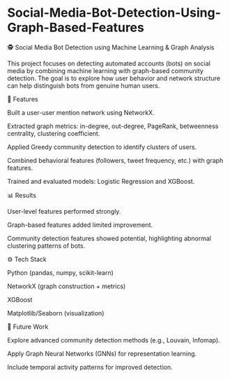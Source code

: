 # Social-Media-Bot-Detection-Using-Graph-Based-Features

🕵️ Social Media Bot Detection using Machine Learning & Graph Analysis

This project focuses on detecting automated accounts (bots) on social media by combining machine learning with graph-based community detection. The goal is to explore how user behavior and network structure can help distinguish bots from genuine human users.

🔎 Features

Built a user-user mention network using NetworkX.

Extracted graph metrics: in-degree, out-degree, PageRank, betweenness centrality, clustering coefficient.

Applied Greedy community detection to identify clusters of users.

Combined behavioral features (followers, tweet frequency, etc.) with graph features.

Trained and evaluated models: Logistic Regression and XGBoost.

📊 Results

User-level features performed strongly.

Graph-based features added limited improvement.

Community detection features showed potential, highlighting abnormal clustering patterns of bots.

⚙️ Tech Stack

Python (pandas, numpy, scikit-learn)

NetworkX (graph construction + metrics)

XGBoost

Matplotlib/Seaborn (visualization)

🚀 Future Work

Explore advanced community detection methods (e.g., Louvain, Infomap).

Apply Graph Neural Networks (GNNs) for representation learning.

Include temporal activity patterns for improved detection.
